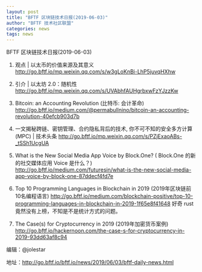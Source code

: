 ```yaml
---
layout: post
title: "BFTF 区块链技术日报(2019-06-03)"
author: "BFTF 技术社区联盟"
categories: news
tags: news
---
```


BFTF 区块链技术日报(2019-06-03)

1. 观点 | 以太币的价值来源及其意义 <http://go.bftf.io/mp.weixin.qq.com/s/w3gLoKnBi-LhP5juvqHXhw>

2. 引介 | 以太坊 2.0：随机性 <http://go.bftf.io/mp.weixin.qq.com/s/UVAbhfAUHgrbxwFzYJzzKw>

4. Bitcoin: an Accounting Revolution (比特币: 会计革命) <http://go.bftf.io/medium.com/@permabullnino/bitcoin-an-accounting-revolution-40efcb903d7b>

6. 一文揭秘跨链、密钥管理、合约隐私背后的技术, 你不可不知的安全多方计算(MPC) | 技术头条 <http://go.bftf.io/mp.weixin.qq.com/s/PZjExaoABs-_tSSh1UcgUA>

8. What is the New Social Media App Voice by Block.One? ( Block.One 的新的社交媒体应用 Voice 是什么？) <http://go.bftf.io/medium.com/futuresin/what-is-the-new-social-media-app-voice-by-block-one-87ddecf4fd7e>

6. Top 10 Programming Languages in Blockchain in 2019 (2019年区块链前10名编程语言) <http://go.bftf.io/medium.com/blockchain-positive/top-10-programming-languages-in-blockchain-in-2019-1f65e8f41648> 好奇 rust 竟然没有上榜，不知是不是统计方式的问题。

7. The Case(s) for Cryptocurrency in 2019 (2019年加密货币案例) <http://go.bftf.io/hackernoon.com/the-case-s-for-cryptocurrency-in-2019-93dd63af8c94>

   

编辑：@jolestar

地址：http://go.bftf.io/bftf.io/news/2019/06/03/bftf-daily-news.html